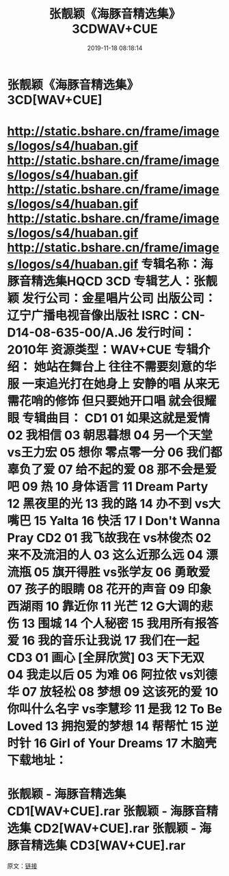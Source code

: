 ﻿---
title: 张靓颖《海豚音精选集》3CDWAV+CUE
date: 2019-11-18 08:18:14
categories: WAV车载音乐、镜像
tags: 华语中文
---
# 张靓颖《海豚音精选集》3CD[WAV+CUE]

http://static.bshare.cn/frame/images/logos/s4/huaban.gif
http://static.bshare.cn/frame/images/logos/s4/huaban.gif
http://static.bshare.cn/frame/images/logos/s4/huaban.gif
http://static.bshare.cn/frame/images/logos/s4/huaban.gif
http://static.bshare.cn/frame/images/logos/s4/huaban.gif
专辑名称：海豚音精选集HQCD 3CD
专辑艺人：张靓颖
发行公司：金星唱片公司
出版公司：辽宁广播电视音像出版社
ISRC：CN-D14-08-635-00/A.J6
发行时间：2010年
资源类型：WAV+CUE
专辑介绍：
她站在舞台上 往往不需要刻意的华服
一束追光打在她身上 安静的唱
从来无需花哨的修饰
但只要她开口唱 就会很耀眼
专辑曲目：
CD1
01 如果这就是爱情
02 我相信
03 朝思暮想
04 另一个天堂 vs王力宏
05 想你 零点零一分
06 我们都辜负了爱
07 给不起的爱
08 那不会是爱吧
09 热
10 身体语言
11 Dream Party
12 黑夜里的光
13 我的路
14 办不到 vs大嘴巴
15 Yalta
16 快活
17 I Don't Wanna Pray
CD2
01 我飞故我在 vs林俊杰
02 来不及流泪的人
03 这么近那么远
04 漂流瓶
05 旗开得胜 vs张学友
06 勇敢爱
07 孩子的眼睛
08 花开的声音
09 印象西湖雨
10 靠近你
11 光芒
12 G大调的悲伤
13 围城
14 个人秘密
15 我用所有报答爱
16 我的音乐让我说
17 我们在一起
CD3
01 画心
[全屏欣赏]
03 天下无双
04 我走以后
05 为难
06 阿拉侬 vs刘德华
07 放轻松
08 梦想
09 这该死的爱
10 你叫什么名字 vs李慧珍
11 是我
12 To Be Loved
13 拥抱爱的梦想
14 帮帮忙
15 逆时针
16 Girl of Your Dreams
17 木脑壳
下载地址：
==============================
张靓颖 - 海豚音精选集 CD1[WAV+CUE].rar
张靓颖 - 海豚音精选集 CD2[WAV+CUE].rar
张靓颖 - 海豚音精选集 CD3[WAV+CUE].rar
==============================
原文：[链接](https://blog.sina.com.cn/s/blog_1647c7e7601030idh.html)
